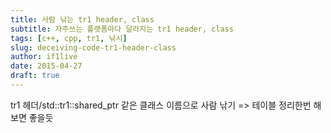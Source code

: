 ```yaml
---
title: 사람 낚는 tr1 header, class
subtitle: 자주쓰는 플랫폼마다 달라지는 tr1 header, class
tags: [c++, cpp, tr1, 낚시]
slug: deceiving-code-tr1-header-class
author: if1live
date: 2015-04-27
draft: true
---
```


tr1 헤더/std::tr1::shared_ptr 같은 클래스 이름으로 사람 낚기 => 테이블 정리한번 해보면 좋을듯
